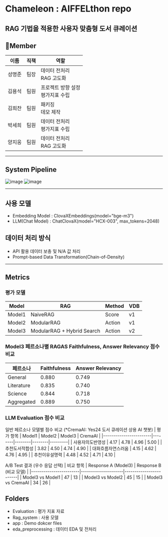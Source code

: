 # Chameleon : AIFFELthon repo

## RAG 기법을 적용한 사용자 맞춤형 도서 큐레이션

## 👥Member


| 이름   | 직책  | 역할 |
|--------|-------|------|
| 성명준 | 팀장  | 데이터 전처리<br>RAG 고도화 |
| 김용석 | 팀원  | 프로젝트 방향 설정<br>평가지표 수립 |
| 김희찬 | 팀원  | 패키징<br>데모 제작 |
| 박세희 | 팀원  | 데이터 전처리<br>평가지표 수립 |
| 양지웅 | 팀원  | 데이터 전처리<br>RAG 고도화 |
---
## System Pipeline
![image](https://github.com/user-attachments/assets/c2505642-8a82-4c47-9cb1-4440c211024e)
![image](https://github.com/user-attachments/assets/b9ba75ff-251c-41c2-be33-32a83d92a4bd)


---
## 사용 모델
- Embedding Model : ClovaXEmbeddings(model="bge-m3")
- LLM(Chat Model) : ChatClovaX(model="HCX-003", max_tokens=2048)

## 데이터 처리 방식
- API 활용 데이터 보충 및 N/A 값 처리
- Prompt-based Data Transformation(Chain-of-Density)

---
## Metrics
### 평가 모델
| Model   | RAG                            | Method | VDB  |
|---------|--------------------------------|--------|------|
| Model1  | NaiveRAG                       | Score  | v1   |
| Model2  | ModularRAG                     | Action | v1   |
| Model3  | ModularRAG + Hybrid Search     | Action | v2   |

### Model3 페르소나별 RAGAS Faithfulness, Answer Relevancy 점수 비교
| 페르소나     | Faithfulness | Answer Relevancy |
|--------------|--------------|------------------|
| General      | 0.880        | 0.749            |
| Literature   | 0.835        | 0.740            |
| Science      | 0.844        | 0.718            |
| Aggregated   | 0.889        | 0.750            |

   
### LLM Evaluation 점수 비교
일반 페르소나 모델별 점수 비교 (*CremaAI: Yes24 도서 큐레이션 상용 AI 챗봇)
| 평가 항목               | Model1 | Model2 | Model3 | CremaAI |
|------------------------|--------|--------|--------|---------|
| 사용자의도반영성         | 4.17   | 4.78   | 4.96   | 5.00    |
| 추천도서적합성           | 3.82   | 4.50   | 4.74   | 4.90    |
| 대화흐름자연스러움       | 4.15   | 4.62   | 4.76   | 4.95    |
| 추천이유설명력           | 4.48   | 4.52   | 4.71   | 4.10    |
         
A/B Test 결과 (우수 응답 선택)
| 비교 항목               | Response A (Model3) | Response B (비교 모델) |
|------------------------|---------------------|------------------------|
| Model3 vs Model1       | 47                  | 13                     |
| Model3 vs Model2       | 45                  | 15                     |
| Model3 vs CremaAI      | 34                  | 26                     |

## Folders
- Evaluation : 평가 지표 자료
- Rag_system : 사용 모델
- app : Demo dokcer files
- eda_preprocessing : 데이터 EDA 및 전처리 
